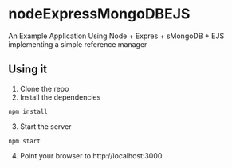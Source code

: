 # nodeExpressMongoDBEJS
An Example Application Using Node + Expres + sMongoDB + EJS implementing a simple reference manager


## Using it

1) Clone the repo
2) Install the dependencies

```
npm install
```


3) Start the server

```
npm start
```

4) Point your browser to http://localhost:3000

